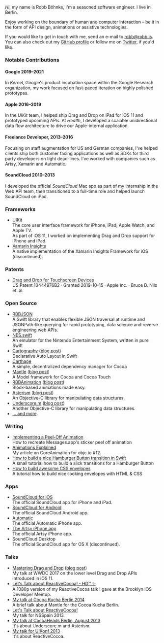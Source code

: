 *Hi*, my name is Robb Böhnke, I'm a seasoned software engineer. I live in Berlin.

Enjoy working on the boundary of human and computer interaction – be it in the form of API design, animations or assistive technologies. 

If you would like to get in touch with me, send an e-mail to [robb@robb.is](mailto:robb@robb.is). You can also check out my [GitHub profile][github] or follow me on [Twitter][twitter], if you'd like.

### Notable Contributions

#### Google 2019–2021

In _Kernel_, Google's product incubation space within the Google Research organization, my work focused on fast-paced iteration on highly polished prototypes.

#### Apple 2016–2019

In the _UIKit_ team, I helped ship Drag and Drop on iPad for iOS 11 and prototyped upcoming APIs. At _Health_, I developed a scalable unidirectional data flow architecture to drive our Apple-internal application.

#### Freelance Developer, 2013–2016

Focusing on staff augmentation for US and German companies, I've helped clients ship both customer facing applications as well as SDKs for third party developers on tight dead-lines. I've worked with companies such as Artsy, Xamarin and Automatic.

#### SoundCloud 2010–2013

I developed the official _SoundCloud_ Mac app as part of my internship in the Web API team, then transitioned to a full-time role and helped launch SoundCloud on iPad.

### Frameworks

- [UIKit](https://developer.apple.com/reference/uikit)<br>
The core user interface framework for iPhone, iPad, Apple Watch, and Apple TV.  
As part of iOS&nbsp;11, I worked on implementing Drag and Drop support for iPhone and iPad.
- [Xamarin Insights](https://developer.xamarin.com/insights/)<br>
A native implementation of the Xamarin Insights Framework for iOS
(discontinued).

### Patents

- [Drag and Drop for Touchscreen Devices](https://patents.google.com/patent/US10444976B2)<br>
  US Patent 10444976B2 · Granted 2019-10-15 · Apple Inc. · Bruce D. Nilo et. al.

### Open Source

- [RBBJSON](https://github.com/robb/RBBJSON)<br>
A Swift library that enables flexible JSON traversal at runtime and JSONPath-like querying for rapid prototyping, data science and reverse engineering web APIs.
- [NES.swift](https://github.com/robb/NES.swift)<br>
An emulator for the Nintendo Entertainment System, written in pure Swift
- [Cartography](https://github.com/robb/Cartography) ([blog post](/working-on/cartography))<br>
Declarative Auto Layout in Swift
- [Carthage](https://github.com/Carthage/Carthage)<br>
A simple, decentralized dependency manager for Cocoa
- [Mantle](https://github.com/Mantle/Mantle) ([blog post](/working-on/mantle-2.0))<br>
A Model framework for Cocoa and Cocoa Touch
- [RBBAnimation](https://github.com/robb/RBBAnimation) ([blog post](/working-on/rbbanimation))<br>
Block-based animations made easy.
- [Asterism](https://github.com/robb/Asterism) ([blog post](/working-on/asterism))<br>
An Objective-C library for manipulating data structures.
- [Underscore.m](https://github.com/robb/Underscore.m)  ([blog post](/working-on/underscore.m))<br>
Another Objective-C library for manipulating data structures.
- [… and more][github].

### Writing

- [Implementing a Peel-Off Animation](/working-on/a-peel-off-animation)<br>
How to recreate Messages.app's sticker peel off animation
- [Animations Explained](http://www.objc.io/issue-12/animations-explained.html)<br>
My article on CoreAnimation for objc.io #12.
- [How to build a nice Hamburger Button transition in Swift](/working-on/a-hamburger-button-transition)<br>
A small tutorial how to build a slick transitions for a Hamburger Button
- [How to build awesome CSS envelopes](/working-on/css-envelopes)<br>
A tutorial how to build nice-looking envelopes with HTML & CSS

### Apps

- [SoundCloud for iOS](http://itunes.apple.com/en/app/soundcloud/id336353151)<br>
The official SoundCloud app for iPhone and iPad.
- [SoundCloud for Android](https://play.google.com/store/apps/details?id=com.soundcloud.android)<br>
The official SoundCloud Android app.
- [Automatic](https://itunes.apple.com/us/app/automatic/id1017156678)<br>
The official Automatic iPhone app.
- [The Artsy iPhone app](/working-on/artsy-iphone-app)<br>
The official Artsy iPhone app.
- SoundCloud Desktop<br>
The official SoundCloud app for OS X (discontinued).

### Talks

- [Mastering Drag and Drop](https://developer.apple.com/videos/play/wwdc2017/213/) ([blog post](/speaking-at/WWDC-2017))<br>
My talk at WWDC 2017 on the lower level Drag and Drop APIs introduced in iOS 11.
- [Let's Talk about ReactiveCocoa! - HD™ ✨](/speaking-at/brooklyn-ios-meetup-feb-2014)<br>
A 1080p version of my ReactiveCocoa talk I gave at the Brooklyn iOS Developer Meetup.
- [My talk at Cocoa Kucha Berlin 2014](/speaking-at/cocoa-kucha-berlin)<br>
A brief talk about Mantle for the Cocoa Kucha Berlin.
- [Let's Talk about ReactiveCocoa!](/speaking-at/nsspain-2013)<br>
My talk for NSSpain 2013.
- [My talk at CocoaHeads Berlin, August 2013](/speaking-at/coocaheads-august-2013)<br>
It's about Underscore.m and Asterism.
- [My talk for UIKonf 2013](/speaking-at/uikonf-2013)<br>
It's about ReactiveCocoa.

[soundcloud_android]: https://play.google.com/store/apps/details?id=com.soundcloud.android
[soundcloud_ios]:     http://itunes.apple.com/en/app/soundcloud/id336353151
[soundcloud]:         https://soundcloud.com
[twitter]:            https://twitter.com/dlx
[github]:             https://github.com/robb
